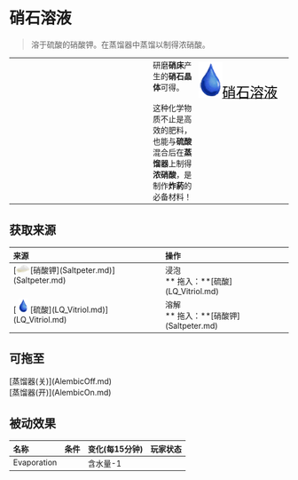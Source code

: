 # 硝石溶液  
> 溶于硫酸的硝酸钾。在蒸馏器中蒸馏以制得浓硝酸。  
  
<table class="table table-bordered" data-toggle="table"  data-show-header="false"><thead style="display:none"><tr ><th  style="width:50%;text-align:left;vertical-align:top;"  data-sortable="true"  >title</th><th  style="width:50%;text-align:left;vertical-align:top;"  ></th></tr></thead><tr ><td  style="width:50%;text-align:left;vertical-align:top;"  ></td><td  style="width:50%;text-align:left;vertical-align:top;"  ><div style="float:right; margin:5px"><div class="gamecard" style="width:150px; height:225px;"><a href="LQ_DissolvedNiter.md" style="color:black"><img decoding="async" src="../wiki/Sprite/Thirst.png" class="cardimage" style="max-width:150px;max-height:225px;"><span style="font-size: 25px;">硝石溶液</span></a></div></div>研磨<b>硝床</b>产生的<b>硝石晶体</b>可得。<br><br>这种化学物质不止是高效的肥料，也能与<b>硫酸</b>混合后在<b>蒸馏器</b>上制得<b>浓硝酸</b>，是制作<b>炸‍葯</b>的必备材料！</td></tr></tbody></table>  
  
## 获取来源  
<table class="table table-bordered" data-toggle="table"  ><thead style=""><tr ><th  style="text-align:left;vertical-align:top;"  >来源</th><th  style="text-align:left;vertical-align:top;"  >操作</th></tr></thead><tr ><td  style="text-align:left;vertical-align:top;"  >[<div style="width:25px;display:inline-block;text-align:center"><img decoding="async" src="../wiki/Sprite/Saltpeter.png" href="a.md" style="max-width:25px;max-height:25px;"></div>[硝酸钾](Saltpeter.md)](Saltpeter.md)</td><td  style="text-align:left;vertical-align:top;"  >浸泡<br>** 拖入：**[硫酸](LQ_Vitriol.md)</td></tr><tr ><td  style="text-align:left;vertical-align:top;"  >[<div style="width:25px;display:inline-block;text-align:center"><img decoding="async" src="../wiki/Sprite/Thirst.png" href="a.md" style="max-width:25px;max-height:25px;"></div>[硫酸](LQ_Vitriol.md)](LQ_Vitriol.md)</td><td  style="text-align:left;vertical-align:top;"  >溶解<br>** 拖入：**[硝酸钾](Saltpeter.md)</td></tr></tbody></table>  
  
## 可拖至  
<div style="display:inline-block"><div class="gamedatalist" style="text-align:left;min-width:100px;min-height:0px;">[蒸馏器(关)](AlembicOff.md)</div><div class="gamedatalist" style="text-align:left;min-width:100px;min-height:0px;">[蒸馏器(开)](AlembicOn.md)</div></div>  
  
## 被动效果  
<table class="table table-bordered" data-toggle="table"  ><thead style=""><tr ><th  style="text-align:left;vertical-align:top;"  >名称</th><th  style="text-align:left;vertical-align:top;"  data-sortable="true"  >条件</th><th  style="text-align:left;vertical-align:top;"  >变化(每15分钟)</th><th  style="text-align:left;vertical-align:top;"  data-sortable="true"  >玩家状态</th></tr></thead><tr ><td  style="text-align:left;vertical-align:top;"  >Evaporation</td><td  style="text-align:left;vertical-align:top;"  ></td><td  style="text-align:left;vertical-align:top;"  >含水量-1</td><td  style="text-align:left;vertical-align:top;"  ></td></tr></tbody></table>  
  


<script>document.title="硝石溶液 - 卡牌生存百科 Card Survival Wiki";</script>